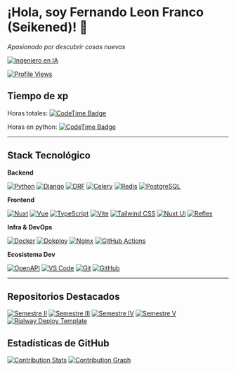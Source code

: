 # ¡Hola, soy Fernando Leon Franco (Seikened)! 👾

 _Apasionado por descubrir cosas nuevas_ 

[![Ingeniero en IA](https://img.shields.io/badge/-Ingeniero%20en%20IA-3F51B5?style=for-the-badge&logo=OpenAI&logoColor=white)](#)
<!--
[![GitHub followers](https://img.shields.io/github/followers/Seikened?style=for-the-badge&label=Follow%20@Seikened)](https://github.com/Seikened?tab=followers)-->
[![Profile Views](https://komarev.com/ghpvc/?username=Seikened&style=for-the-badge)](https://github.com/Seikened)


## Tiempo de xp
Horas totales: [![CodeTime Badge](https://shields.jannchie.com/endpoint?style=flat&color=222&url=https%3A%2F%2Fapi.codetime.dev%2Fv3%2Fusers%2Fshield%3Fuid%3D26203)](https://codetime.dev)

Horas en python: [![CodeTime Badge](https://shields.jannchie.com/endpoint?style=flat&color=222&url=https%3A%2F%2Fapi.codetime.dev%2Fv3%2Fusers%2Fshield%3Fuid%3D26203%26language%3Dpython)](https://codetime.dev)


---

## Stack Tecnológico

**Backend**

[![Python](https://img.shields.io/badge/-Python-3776AB?style=for-the-badge&logo=python&logoColor=white)](https://www.python.org/)
[![Django](https://img.shields.io/badge/-Django-092E20?style=for-the-badge&logo=django&logoColor=white)](https://www.djangoproject.com/)
[![DRF](https://img.shields.io/badge/-Django%20REST%20Framework-A30000?style=for-the-badge&logo=django&logoColor=white)](https://www.django-rest-framework.org/)
[![Celery](https://img.shields.io/badge/-Celery-37814A?style=for-the-badge&logo=celery&logoColor=white)](https://docs.celeryq.dev/)
[![Redis](https://img.shields.io/badge/-Redis-DC382D?style=for-the-badge&logo=redis&logoColor=white)](https://redis.io/)
[![PostgreSQL](https://img.shields.io/badge/-PostgreSQL-4169E1?style=for-the-badge&logo=postgresql&logoColor=white)](https://www.postgresql.org/)

**Frontend**

[![Nuxt](https://img.shields.io/badge/-Nuxt-00DC82?style=for-the-badge&logo=nuxt.js&logoColor=white)](https://nuxt.com/)
[![Vue](https://img.shields.io/badge/-Vue-4FC08D?style=for-the-badge&logo=vue.js&logoColor=white)](https://vuejs.org/)
[![TypeScript](https://img.shields.io/badge/-TypeScript-3178C6?style=for-the-badge&logo=typescript&logoColor=white)](https://www.typescriptlang.org/)
[![Vite](https://img.shields.io/badge/-Vite-646CFF?style=for-the-badge&logo=vite&logoColor=white)](https://vitejs.dev/)
[![Tailwind CSS](https://img.shields.io/badge/-Tailwind%20CSS-06B6D4?style=for-the-badge&logo=tailwindcss&logoColor=white)](https://tailwindcss.com/)
[![Nuxt UI](https://img.shields.io/badge/-Nuxt%20UI-00DC82?style=for-the-badge&logo=nuxt.js&logoColor=white)](https://ui.nuxt.com/)
[![Reflex](https://img.shields.io/badge/-Reflex-8C62E3?style=for-the-badge&logo=vercel&logoColor=white)](https://github.com/reflex-dev/reflex)

**Infra & DevOps**

[![Docker](https://img.shields.io/badge/-Docker-2496ED?style=for-the-badge&logo=docker&logoColor=white)](https://www.docker.com/)
[![Dokploy](https://img.shields.io/badge/-Dokploy-111111?style=for-the-badge&logo=docker&logoColor=white)](https://dokploy.com/)
[![Nginx](https://img.shields.io/badge/-Nginx-009639?style=for-the-badge&logo=nginx&logoColor=white)](https://nginx.org/)
[![GitHub Actions](https://img.shields.io/badge/-GitHub%20Actions-2088FF?style=for-the-badge&logo=githubactions&logoColor=white)](https://github.com/features/actions)

**Ecosistema Dev**

[![OpenAPI](https://img.shields.io/badge/-OpenAPI-6BA539?style=for-the-badge&logo=openapiinitiative&logoColor=white)](https://www.openapis.org/)
[![VS Code](https://img.shields.io/badge/-VS%20Code-007ACC?style=for-the-badge&logo=visualstudiocode&logoColor=white)](https://code.visualstudio.com/)
[![Git](https://img.shields.io/badge/-Git-F05032?style=for-the-badge&logo=git&logoColor=white)](https://git-scm.com/)
[![GitHub](https://img.shields.io/badge/-GitHub-181717?style=for-the-badge&logo=github&logoColor=white)](https://github.com/Seikened)

---

## Repositorios Destacados

[![Semestre II](https://img.shields.io/badge/Semestre%20II-Repo-%23E67E22?style=flat-square&logo=github)](https://github.com/Seikened/Semestre_II)
[![Semestre III](https://img.shields.io/badge/Semestre%20III-Repo-%23F1C40F?style=flat-square&logo=github)](https://github.com/Seikened/Semestre_III)
[![Semestre IV](https://img.shields.io/badge/Semestre%20IV-Repo-%2334B27A?style=flat-square&logo=github)](https://github.com/Seikened/semestre_IV)
[![Semestre V](https://img.shields.io/badge/Semestre%20V-Repo-%2334B27A?style=flat-square&logo=github)](https://github.com/Seikened/semestre_V)
[![Rialway Deploy Template](https://img.shields.io/badge/Rialway%20Deploy%20Template-Repo-%235C4EE5?style=flat-square&logo=github)](https://github.com/Seikened/template_reflex_on_rialway)

<!--
### Forks & Stars (Ejemplo con Semestre II)
[![Stars - Semestre II](https://img.shields.io/github/stars/Seikened/Semestre_II?style=for-the-badge)](https://github.com/Seikened/Semestre_II/stargazers)
[![Forks - Semestre II](https://img.shields.io/github/forks/Seikened/Semestre_II?style=for-the-badge)](https://github.com/Seikened/Semestre_II/network)
-->

## Estadísticas de GitHub

[![Contribution Stats](https://github-contribution-stats.vercel.app/api/?username=Seikened)](https://github.com/LordDashMe/github-contribution-stats/)
[![Contribution Graph](https://github-readme-activity-graph.vercel.app/graph?username=Seikened&theme=github)](https://github.com/Ashutosh00710/github-readme-activity-graph)

